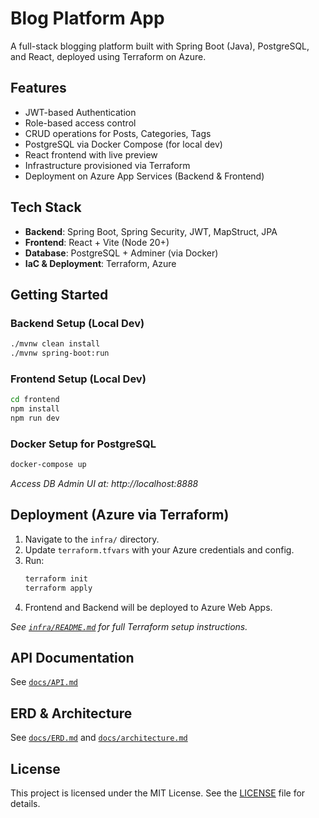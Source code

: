 # Blog Platform App

A full-stack blogging platform built with Spring Boot (Java), PostgreSQL, and React, deployed using Terraform on Azure.

## Features
- JWT-based Authentication
- Role-based access control
- CRUD operations for Posts, Categories, Tags
- PostgreSQL via Docker Compose (for local dev)
- React frontend with live preview
- Infrastructure provisioned via Terraform
- Deployment on Azure App Services (Backend & Frontend)

## Tech Stack
- **Backend**: Spring Boot, Spring Security, JWT, MapStruct, JPA
- **Frontend**: React + Vite (Node 20+)
- **Database**: PostgreSQL + Adminer (via Docker)
- **IaC & Deployment**: Terraform, Azure


## Getting Started

### Backend Setup (Local Dev)
```bash
./mvnw clean install
./mvnw spring-boot:run
```

### Frontend Setup (Local Dev)
```bash
cd frontend
npm install
npm run dev
```

### Docker Setup for PostgreSQL
```bash
docker-compose up
```

_Access DB Admin UI at: http://localhost:8888_


## Deployment (Azure via Terraform)
1. Navigate to the `infra/` directory.
2. Update `terraform.tfvars` with your Azure credentials and config.
3. Run:
    ```bash
    terraform init
    terraform apply
    ```
4. Frontend and Backend will be deployed to Azure Web Apps.

_See [`infra/README.md`](infra/README.md) for full Terraform setup instructions._



## API Documentation
See [`docs/API.md`](docs/API.md)

## ERD & Architecture
See [`docs/ERD.md`](docs/ERD.md) and [`docs/architecture.md`](docs/architecture.md)



## License
This project is licensed under the MIT License. See the [LICENSE](LICENSE) file for details.